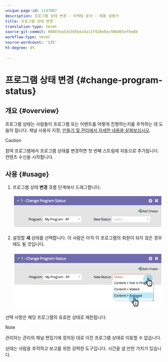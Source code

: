 ```yaml
---
unique-page-id: 1147007
description: 프로그램 상태 변경 - 마케팅 문서 - 제품 설명서
title: 프로그램 상태 변경
translation-type: tm+mt
source-git-commit: 00887ea53e395bea3a11fd28e0ac98b085ef6ed8
workflow-type: tm+mt
source-wordcount: '135'
ht-degree: 0%

---
```



# 프로그램 상태 변경 {#change-program-status}

## 개요 {#overview}

프로그램 상태는 사람들이 프로그램 또는 이벤트를 어떻게 진행하는지를 추적하는 데 도움이 됩니다. 채널 사용자 지정, [만들기 및 관리에서 자세한 내용을 살펴보십시오](../../../../product-docs/administration/tags/create-a-program-channel.md).

>[!CAUTION]
>
>참여 프로그램에서 프로그램 상태를 변경하면 첫 번째 스트림에 자동으로 추가됩니다. 컨텐츠 수신을 시작합니다.

## 사용 {#usage}

1. 프로그램 상태 **변경** 흐름 단계에서 드래그합니다.

   ![](assets/image2014-9-22-14-3a43-3a34.png)

1. 설정할 **새** 상태를 선택합니다. 이 사람은 아직 이 프로그램의 회원이 되지 않은 경우에도 될 것입니다.

   ![](assets/image2014-9-22-14-3a43-3a45.png)

선택 사항은 해당 프로그램의 유효한 상태로 제한됩니다.

>[!NOTE]
>
>관리자는 관리의 채널 편집기에 정의된 대로 이전 프로그램 상태로 이동할 수 없습니다.

상태는 사람을 추적하고 보고를 위한 강력한 도구입니다. 시간을 낼 만한 가치가 있습니다.